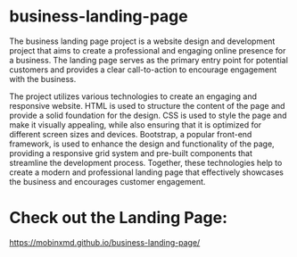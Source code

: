 # business-landing-page
The business landing page project is a website design and development project that aims to create a professional and engaging online presence for a business. The landing page serves as the primary entry point for potential customers and provides a clear call-to-action to encourage engagement with the business.

The project utilizes various technologies to create an engaging and responsive website. HTML is used to structure the content of the page and provide a solid foundation for the design. CSS is used to style the page and make it visually appealing, while also ensuring that it is optimized for different screen sizes and devices. Bootstrap, a popular front-end framework, is used to enhance the design and functionality of the page, providing a responsive grid system and pre-built components that streamline the development process. Together, these technologies help to create a modern and professional landing page that effectively showcases the business and encourages customer engagement.

# Check out the Landing Page:
https://mobinxmd.github.io/business-landing-page/
